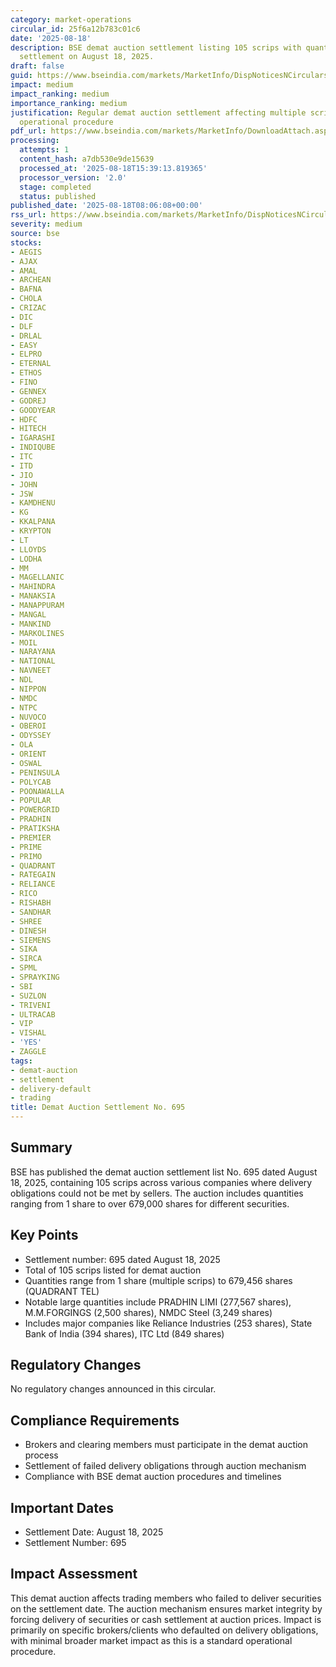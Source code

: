 ```yaml
---
category: market-operations
circular_id: 25f6a12b783c01c6
date: '2025-08-18'
description: BSE demat auction settlement listing 105 scrips with quantities for delivery
  settlement on August 18, 2025.
draft: false
guid: https://www.bseindia.com/markets/MarketInfo/DispNoticesNCirculars.aspx?Noticeid={8B63B8DA-0DDA-42BA-9946-CF1861C93F02}&noticeno=20250818-10&dt=08/18/2025&icount=10&totcount=56&flag=0
impact: medium
impact_ranking: medium
importance_ranking: medium
justification: Regular demat auction settlement affecting multiple scrips but standard
  operational procedure
pdf_url: https://www.bseindia.com/markets/MarketInfo/DownloadAttach.aspx?id=20250818-10&attachedId=69502102-6a59-4151-9d9f-d65ac322d715
processing:
  attempts: 1
  content_hash: a7db530e9de15639
  processed_at: '2025-08-18T15:39:13.819365'
  processor_version: '2.0'
  stage: completed
  status: published
published_date: '2025-08-18T08:06:08+00:00'
rss_url: https://www.bseindia.com/markets/MarketInfo/DispNoticesNCirculars.aspx?Noticeid={8B63B8DA-0DDA-42BA-9946-CF1861C93F02}&noticeno=20250818-10&dt=08/18/2025&icount=10&totcount=56&flag=0
severity: medium
source: bse
stocks:
- AEGIS
- AJAX
- AMAL
- ARCHEAN
- BAFNA
- CHOLA
- CRIZAC
- DIC
- DLF
- DRLAL
- EASY
- ELPRO
- ETERNAL
- ETHOS
- FINO
- GENNEX
- GODREJ
- GOODYEAR
- HDFC
- HITECH
- IGARASHI
- INDIQUBE
- ITC
- ITD
- JIO
- JOHN
- JSW
- KAMDHENU
- KG
- KKALPANA
- KRYPTON
- LT
- LLOYDS
- LODHA
- MM
- MAGELLANIC
- MAHINDRA
- MANAKSIA
- MANAPPURAM
- MANGAL
- MANKIND
- MARKOLINES
- MOIL
- NARAYANA
- NATIONAL
- NAVNEET
- NDL
- NIPPON
- NMDC
- NTPC
- NUVOCO
- OBEROI
- ODYSSEY
- OLA
- ORIENT
- OSWAL
- PENINSULA
- POLYCAB
- POONAWALLA
- POPULAR
- POWERGRID
- PRADHIN
- PRATIKSHA
- PREMIER
- PRIME
- PRIMO
- QUADRANT
- RATEGAIN
- RELIANCE
- RICO
- RISHABH
- SANDHAR
- SHREE
- DINESH
- SIEMENS
- SIKA
- SIRCA
- SPML
- SPRAYKING
- SBI
- SUZLON
- TRIVENI
- ULTRACAB
- VIP
- VISHAL
- 'YES'
- ZAGGLE
tags:
- demat-auction
- settlement
- delivery-default
- trading
title: Demat Auction Settlement No. 695
---
```


## Summary

BSE has published the demat auction settlement list No. 695 dated August 18, 2025, containing 105 scrips across various companies where delivery obligations could not be met by sellers. The auction includes quantities ranging from 1 share to over 679,000 shares for different securities.

## Key Points

- Settlement number: 695 dated August 18, 2025
- Total of 105 scrips listed for demat auction
- Quantities range from 1 share (multiple scrips) to 679,456 shares (QUADRANT TEL)
- Notable large quantities include PRADHIN LIMI (277,567 shares), M.M.FORGINGS (2,500 shares), NMDC Steel (3,249 shares)
- Includes major companies like Reliance Industries (253 shares), State Bank of India (394 shares), ITC Ltd (849 shares)

## Regulatory Changes

No regulatory changes announced in this circular.

## Compliance Requirements

- Brokers and clearing members must participate in the demat auction process
- Settlement of failed delivery obligations through auction mechanism
- Compliance with BSE demat auction procedures and timelines

## Important Dates

- Settlement Date: August 18, 2025
- Settlement Number: 695

## Impact Assessment

This demat auction affects trading members who failed to deliver securities on the settlement date. The auction mechanism ensures market integrity by forcing delivery of securities or cash settlement at auction prices. Impact is primarily on specific brokers/clients who defaulted on delivery obligations, with minimal broader market impact as this is a standard operational procedure.